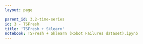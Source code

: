 ```yaml
---
layout: page

parent_id: 3.2-time-series
id: 3 - TSFresh
title: 'TSFresh + Sklearn'
notebook: TSFresh + Sklearn (Robot Failures dataset).ipynb
---
```

